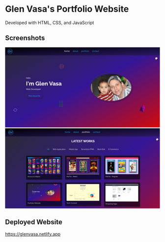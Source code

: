 # Glen Vasa's Portfolio Website
 
Developed with HTML, CSS, and JavaScript

## Screenshots
<img src="img/portfolio/portfolio-site/Screenshot (271).png">  
<img src="img/portfolio/portfolio-site/Screenshot (272).png">

## Deployed Website

https://glenvasa.netlify.app
